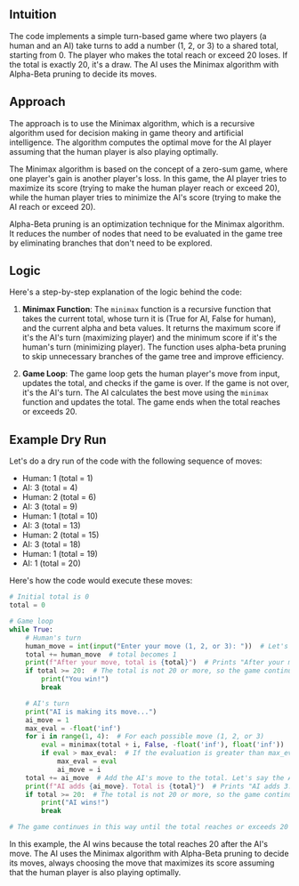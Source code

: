 ## Intuition

The code implements a simple turn-based game where two players (a human and an AI) take turns to add a number (1, 2, or 3) to a shared total, starting from 0. The player who makes the total reach or exceed 20 loses. If the total is exactly 20, it's a draw. The AI uses the Minimax algorithm with Alpha-Beta pruning to decide its moves.

## Approach

The approach is to use the Minimax algorithm, which is a recursive algorithm used for decision making in game theory and artificial intelligence. The algorithm computes the optimal move for the AI player assuming that the human player is also playing optimally.

The Minimax algorithm is based on the concept of a zero-sum game, where one player's gain is another player's loss. In this game, the AI player tries to maximize its score (trying to make the human player reach or exceed 20), while the human player tries to minimize the AI's score (trying to make the AI reach or exceed 20).

Alpha-Beta pruning is an optimization technique for the Minimax algorithm. It reduces the number of nodes that need to be evaluated in the game tree by eliminating branches that don't need to be explored.

## Logic

Here's a step-by-step explanation of the logic behind the code:

1. **Minimax Function**: The `minimax` function is a recursive function that takes the current total, whose turn it is (True for AI, False for human), and the current alpha and beta values. It returns the maximum score if it's the AI's turn (maximizing player) and the minimum score if it's the human's turn (minimizing player). The function uses alpha-beta pruning to skip unnecessary branches of the game tree and improve efficiency.

2. **Game Loop**: The game loop gets the human player's move from input, updates the total, and checks if the game is over. If the game is not over, it's the AI's turn. The AI calculates the best move using the `minimax` function and updates the total. The game ends when the total reaches or exceeds 20.

## Example Dry Run

Let's do a dry run of the code with the following sequence of moves:

- Human: 1 (total = 1)
- AI: 3 (total = 4)
- Human: 2 (total = 6)
- AI: 3 (total = 9)
- Human: 1 (total = 10)
- AI: 3 (total = 13)
- Human: 2 (total = 15)
- AI: 3 (total = 18)
- Human: 1 (total = 19)
- AI: 1 (total = 20)

Here's how the code would execute these moves:

```python
# Initial total is 0
total = 0

# Game loop
while True:
    # Human's turn
    human_move = int(input("Enter your move (1, 2, or 3): "))  # Let's say the human enters 1
    total += human_move  # total becomes 1
    print(f"After your move, total is {total}")  # Prints "After your move, total is 1"
    if total >= 20:  # The total is not 20 or more, so the game continues
        print("You win!")
        break

    # AI's turn
    print("AI is making its move...")
    ai_move = 1
    max_eval = -float('inf')
    for i in range(1, 4):  # For each possible move (1, 2, or 3)
        eval = minimax(total + i, False, -float('inf'), float('inf'))  # Call minimax to get the evaluation of the move
        if eval > max_eval:  # If the evaluation is greater than max_eval, update max_eval and ai_move
            max_eval = eval
            ai_move = i
    total += ai_move  # Add the AI's move to the total. Let's say the AI adds 3, so total becomes 4
    print(f"AI adds {ai_move}. Total is {total}")  # Prints "AI adds 3. Total is 4"
    if total >= 20:  # The total is not 20 or more, so the game continues
        print("AI wins!")
        break

# The game continues in this way until the total reaches or exceeds 20
```

In this example, the AI wins because the total reaches 20 after the AI's move. The AI uses the Minimax algorithm with Alpha-Beta pruning to decide its moves, always choosing the move that maximizes its score assuming that the human player is also playing optimally.

